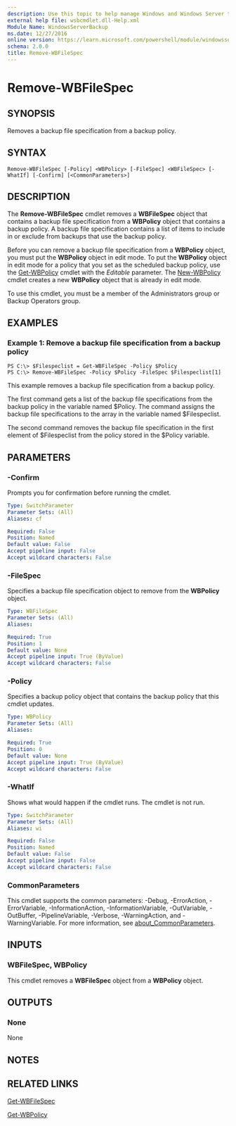 ```yaml
---
description: Use this topic to help manage Windows and Windows Server technologies with Windows PowerShell.
external help file: wsbcmdlet.dll-Help.xml
Module Name: WindowsServerBackup
ms.date: 12/27/2016
online version: https://learn.microsoft.com/powershell/module/windowsserverbackup/remove-wbfilespec?view=windowsserver2016-ps&wt.mc_id=ps-gethelp
schema: 2.0.0
title: Remove-WBFileSpec
---
```


# Remove-WBFileSpec

## SYNOPSIS
Removes a backup file specification from a backup policy.

## SYNTAX

```
Remove-WBFileSpec [-Policy] <WBPolicy> [-FileSpec] <WBFileSpec> [-WhatIf] [-Confirm] [<CommonParameters>]
```

## DESCRIPTION
The **Remove-WBFileSpec** cmdlet removes a **WBFileSpec** object that contains a backup file specification from a **WBPolicy** object that contains a backup policy.
A backup file specification contains a list of items to include in or exclude from backups that use the backup policy.

Before you can remove a backup file specification from a **WBPolicy** object, you must put the **WBPolicy** object in edit mode.
To put the **WBPolicy** object in edit mode for a policy that you set as the scheduled backup policy, use the [Get-WBPolicy](./Get-WBPolicy.md) cmdlet with the *Editable* parameter.
The [New-WBPolicy](./New-WBPolicy.md) cmdlet creates a new **WBPolicy** object that is already in edit mode.

To use this cmdlet, you must be a member of the Administrators group or Backup Operators group.

## EXAMPLES

### Example 1: Remove a backup file specification from a backup policy
```
PS C:\> $Filespeclist = Get-WBFileSpec -Policy $Policy
PS C:\> Remove-WBFileSpec -Policy $Policy -FileSpec $Filespeclist[1]
```

This example removes a backup file specification from a backup policy.

The first command gets a list of the backup file specifications from the backup policy in the variable named $Policy.
The command assigns the backup file specifications to the array in the variable named $Filespeclist.

The second command removes the backup file specification in the first element of $Filespeclist from the policy stored in the $Policy variable.

## PARAMETERS

### -Confirm
Prompts you for confirmation before running the cmdlet.

```yaml
Type: SwitchParameter
Parameter Sets: (All)
Aliases: cf

Required: False
Position: Named
Default value: False
Accept pipeline input: False
Accept wildcard characters: False
```

### -FileSpec
Specifies a backup file specification object to remove from the **WBPolicy** object.

```yaml
Type: WBFileSpec
Parameter Sets: (All)
Aliases: 

Required: True
Position: 1
Default value: None
Accept pipeline input: True (ByValue)
Accept wildcard characters: False
```

### -Policy
Specifies a backup policy object that contains the backup policy that this cmdlet updates.

```yaml
Type: WBPolicy
Parameter Sets: (All)
Aliases: 

Required: True
Position: 0
Default value: None
Accept pipeline input: True (ByValue)
Accept wildcard characters: False
```

### -WhatIf
Shows what would happen if the cmdlet runs.
The cmdlet is not run.

```yaml
Type: SwitchParameter
Parameter Sets: (All)
Aliases: wi

Required: False
Position: Named
Default value: False
Accept pipeline input: False
Accept wildcard characters: False
```

### CommonParameters
This cmdlet supports the common parameters: -Debug, -ErrorAction, -ErrorVariable, -InformationAction, -InformationVariable, -OutVariable, -OutBuffer, -PipelineVariable, -Verbose, -WarningAction, and -WarningVariable. For more information, see [about_CommonParameters](https://go.microsoft.com/fwlink/?LinkID=113216).

## INPUTS

### WBFileSpec, WBPolicy
This cmdlet removes a **WBFileSpec** object from a **WBPolicy** object.

## OUTPUTS

### None
None

## NOTES

## RELATED LINKS

[Get-WBFileSpec](./Get-WBFileSpec.md)

[Get-WBPolicy](./Get-WBPolicy.md)

